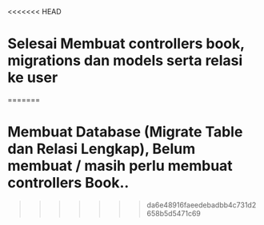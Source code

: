 <<<<<<< HEAD
# Selesai Membuat controllers book, migrations dan models serta relasi ke user
=======
# Membuat Database (Migrate Table dan Relasi Lengkap), Belum membuat / masih perlu membuat controllers Book..
>>>>>>> da6e48916faeedebadbb4c731d2658b5d5471c69
